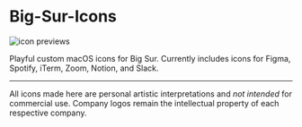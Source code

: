 # Big-Sur-Icons

![icon previews](https://github.com/jonush/Big-Sur-Icons/blob/master/preveiws/colorful-preview.png?raw=true)

Playful custom macOS icons for Big Sur. Currently includes icons for Figma, Spotify, iTerm, Zoom, Notion, and Slack.

---

All icons made here are personal artistic interpretations and *not intended* for commercial use. Company logos remain the intellectual property of each respective company.
